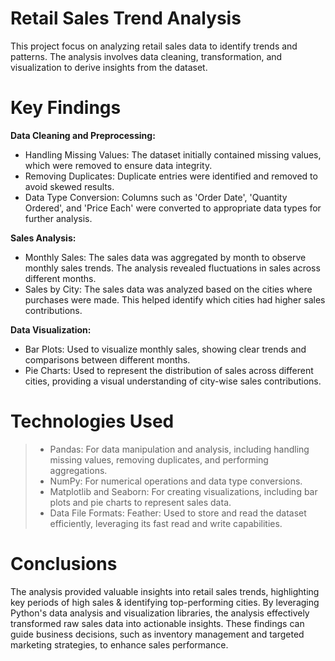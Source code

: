 # Retail Sales Trend Analysis

This project focus on analyzing retail sales data to identify trends and patterns. The analysis involves data cleaning, transformation, and visualization to derive insights from the dataset.

# Key Findings

**Data Cleaning and Preprocessing:**
* Handling Missing Values: The dataset initially contained missing values, which were removed to ensure data integrity.
* Removing Duplicates: Duplicate entries were identified and removed to avoid skewed results.
* Data Type Conversion: Columns such as 'Order Date', 'Quantity Ordered', and 'Price Each' were converted to appropriate data types for further analysis.

**Sales Analysis:**
* Monthly Sales: The sales data was aggregated by month to observe monthly sales trends. The analysis revealed fluctuations in sales across different months.
* Sales by City: The sales data was analyzed based on the cities where purchases were made. This helped identify which cities had higher sales contributions.

**Data Visualization:**

* Bar Plots: Used to visualize monthly sales, showing clear trends and comparisons between different months.
* Pie Charts: Used to represent the distribution of sales across different cities, providing a visual understanding of city-wise sales contributions.

# Technologies Used
> * Pandas: For data manipulation and analysis, including handling missing values, removing duplicates, and performing aggregations.
> * NumPy: For numerical operations and data type conversions.
> * Matplotlib and Seaborn: For creating visualizations, including bar plots and pie charts to represent sales data.
> * Data File Formats: Feather: Used to store and read the dataset efficiently, leveraging its fast read and write capabilities.

# Conclusions
The analysis provided valuable insights into retail sales trends, highlighting key periods of high sales & identifying top-performing cities. By leveraging Python's data analysis and visualization libraries, the analysis effectively transformed raw sales data into actionable insights. These findings can guide business decisions, such as inventory management and targeted marketing strategies, to enhance sales performance.
